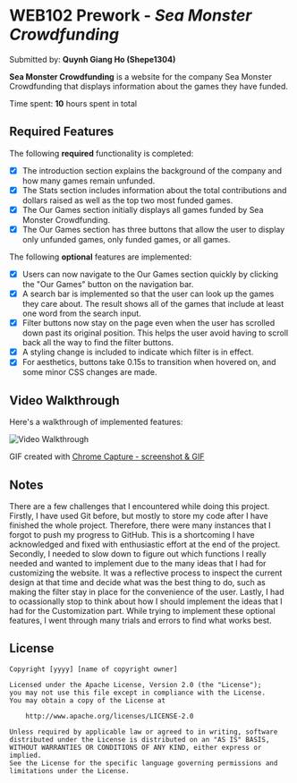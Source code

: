 # WEB102 Prework - _Sea Monster Crowdfunding_

Submitted by: **Quynh Giang Ho (Shepe1304)**

**Sea Monster Crowdfunding** is a website for the company Sea Monster Crowdfunding that displays information about the games they have funded.

Time spent: **10** hours spent in total

## Required Features

The following **required** functionality is completed:

- [X] The introduction section explains the background of the company and how many games remain unfunded.
- [X] The Stats section includes information about the total contributions and dollars raised as well as the top two most funded games.
- [X] The Our Games section initially displays all games funded by Sea Monster Crowdfunding.
- [X] The Our Games section has three buttons that allow the user to display only unfunded games, only funded games, or all games.

The following **optional** features are implemented:

- [X] Users can now navigate to the Our Games section quickly by clicking the "Our Games" button on the navigation bar.
- [X] A search bar is implemented so that the user can look up the games they care about. The result shows all of the games that include at least one word from the search input.
- [X] Filter buttons now stay on the page even when the user has scrolled down past its original position. This helps the user avoid having to scroll back all the way to find the filter buttons.
- [X] A styling change is included to indicate which filter is in effect.
- [X] For aesthetics, buttons take 0.15s to transition when hovered on, and some minor CSS changes are made.

## Video Walkthrough

Here's a walkthrough of implemented features:

<img src="./assets/prework_demo.gif" title='Video Walkthrough' width='' alt='Video Walkthrough' />

<!-- Replace this with whatever GIF tool you used! -->

GIF created with [Chrome Capture - screenshot & GIF](https://chromewebstore.google.com/detail/chrome-capture-screenshot/ggaabchcecdbomdcnbahdfddfikjmphe)

<!-- Recommended tools:
[Kap](https://getkap.co/) for macOS
[ScreenToGif](https://www.screentogif.com/) for Windows
[peek](https://github.com/phw/peek) for Linux. -->

## Notes

There are a few challenges that I encountered while doing this project. Firstly, I have used Git before, but mostly to store my code after I have finished the whole project. Therefore, there were many instances that I forgot to push my progress to GitHub. This is a shortcoming I have acknowledged and fixed with enthusiastic effort at the end of the project. Secondly, I needed to slow down to figure out which functions I really needed and wanted to implement due to the many ideas that I had for customizing the website. It was a reflective process to inspect the current design at that time and decide what was the best thing to do, such as making the filter stay in place for the convenience of the user. Lastly, I had to ocassionally stop to think about how I should implement the ideas that I had for the Customization part. While trying to implement these optional features, I went through many trials and errors to find what works best.

## License

    Copyright [yyyy] [name of copyright owner]

    Licensed under the Apache License, Version 2.0 (the "License");
    you may not use this file except in compliance with the License.
    You may obtain a copy of the License at

        http://www.apache.org/licenses/LICENSE-2.0

    Unless required by applicable law or agreed to in writing, software
    distributed under the License is distributed on an "AS IS" BASIS,
    WITHOUT WARRANTIES OR CONDITIONS OF ANY KIND, either express or implied.
    See the License for the specific language governing permissions and
    limitations under the License.
